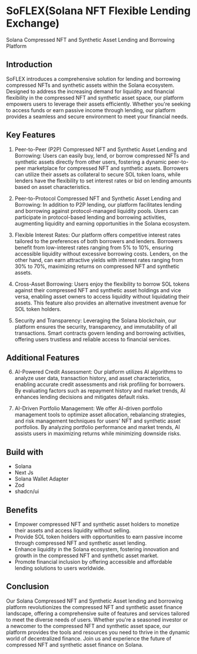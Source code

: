 # SoFLEX(Solana NFT Flexible Lending Exchange)

Solana Compressed NFT and Synthetic Asset Lending and Borrowing Platform

## Introduction

SoFLEX introduces a comprehensive solution for lending and borrowing compressed NFTs and synthetic assets within the Solana ecosystem. Designed to address the increasing demand for liquidity and financial flexibility in the compressed NFT and synthetic asset space, our platform empowers users to leverage their assets efficiently. Whether you're seeking to access funds or earn passive income through lending, our platform provides a seamless and secure environment to meet your financial needs.

## Key Features

1. Peer-to-Peer (P2P) Compressed NFT and Synthetic Asset Lending and Borrowing: Users can easily buy, lend, or borrow compressed NFTs and synthetic assets directly from other users, fostering a dynamic peer-to-peer marketplace for compressed NFT and synthetic assets. Borrowers can utilize their assets as collateral to secure SOL token loans, while lenders have the flexibility to set interest rates or bid on lending amounts based on asset characteristics.

2. Peer-to-Protocol Compressed NFT and Synthetic Asset Lending and Borrowing: In addition to P2P lending, our platform facilitates lending and borrowing against protocol-managed liquidity pools. Users can participate in protocol-based lending and borrowing activities, augmenting liquidity and earning opportunities in the Solana ecosystem.

3. Flexible Interest Rates: Our platform offers competitive interest rates tailored to the preferences of both borrowers and lenders. Borrowers benefit from low-interest rates ranging from 5% to 10%, ensuring accessible liquidity without excessive borrowing costs. Lenders, on the other hand, can earn attractive yields with interest rates ranging from 30% to 70%, maximizing returns on compressed NFT and synthetic assets.

4. Cross-Asset Borrowing: Users enjoy the flexibility to borrow SOL tokens against their compressed NFT and synthetic asset holdings and vice versa, enabling asset owners to access liquidity without liquidating their assets. This feature also provides an alternative investment avenue for SOL token holders.

5. Security and Transparency: Leveraging the Solana blockchain, our platform ensures the security, transparency, and immutability of all transactions. Smart contracts govern lending and borrowing activities, offering users trustless and reliable access to financial services.

## Additional Features

6. AI-Powered Credit Assessment: Our platform utilizes AI algorithms to analyze user data, transaction history, and asset characteristics, enabling accurate credit assessments and risk profiling for borrowers. By evaluating factors such as repayment history and market trends, AI enhances lending decisions and mitigates default risks.

7. AI-Driven Portfolio Management: We offer AI-driven portfolio management tools to optimize asset allocation, rebalancing strategies, and risk management techniques for users' NFT and synthetic asset portfolios. By analyzing portfolio performance and market trends, AI assists users in maximizing returns while minimizing downside risks.

## Build with

- Solana
- Next Js
- Solana Wallet Adapter
- Zod
- shadcn/ui

## Benefits

- Empower compressed NFT and synthetic asset holders to monetize their assets and access liquidity without selling.
- Provide SOL token holders with opportunities to earn passive income through compressed NFT and synthetic asset lending.
- Enhance liquidity in the Solana ecosystem, fostering innovation and growth in the compressed NFT and synthetic asset market.
- Promote financial inclusion by offering accessible and affordable lending solutions to users worldwide.

## Conclusion

Our Solana Compressed NFT and Synthetic Asset lending and borrowing platform revolutionizes the compressed NFT and synthetic asset finance landscape, offering a comprehensive suite of features and services tailored to meet the diverse needs of users. Whether you're a seasoned investor or a newcomer to the compressed NFT and synthetic asset space, our platform provides the tools and resources you need to thrive in the dynamic world of decentralized finance. Join us and experience the future of compressed NFT and synthetic asset finance on Solana.

